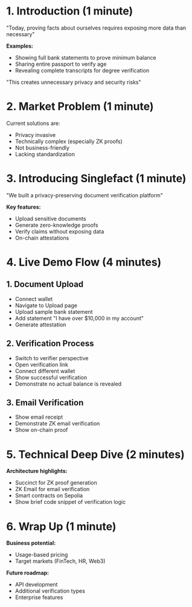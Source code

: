 # 1. Introduction (1 minute)

"Today, proving facts about ourselves requires exposing more data than necessary"

**Examples:**
- Showing full bank statements to prove minimum balance
- Sharing entire passport to verify age
- Revealing complete transcripts for degree verification

"This creates unnecessary privacy and security risks"

# 2. Market Problem (1 minute)

Current solutions are:
- Privacy invasive
- Technically complex (especially ZK proofs)
- Not business-friendly
- Lacking standardization

# 3. Introducing Singlefact (1 minute)

"We built a privacy-preserving document verification platform"

**Key features:**
- Upload sensitive documents
- Generate zero-knowledge proofs
- Verify claims without exposing data
- On-chain attestations

# 4. Live Demo Flow (4 minutes)

## 1. Document Upload
- Connect wallet
- Navigate to Upload page
- Upload sample bank statement
- Add statement "I have over $10,000 in my account"
- Generate attestation

## 2. Verification Process
- Switch to verifier perspective
- Open verification link
- Connect different wallet
- Show successful verification
- Demonstrate no actual balance is revealed

## 3. Email Verification
- Show email receipt
- Demonstrate ZK email verification
- Show on-chain proof

# 5. Technical Deep Dive (2 minutes)

**Architecture highlights:**
- Succinct for ZK proof generation
- ZK Email for email verification
- Smart contracts on Sepolia
- Show brief code snippet of verification logic

# 6. Wrap Up (1 minute)

**Business potential:**
- Usage-based pricing
- Target markets (FinTech, HR, Web3)

**Future roadmap:**
- API development
- Additional verification types
- Enterprise features